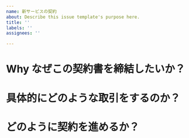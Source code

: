 ```yaml
---
name: 新サービスの契約
about: Describe this issue template's purpose here.
title: ''
labels: ''
assignees: ''

---
```


# Why なぜこの契約書を締結したいか？


# 具体的にどのような取引をするのか？


# どのように契約を進めるか？
